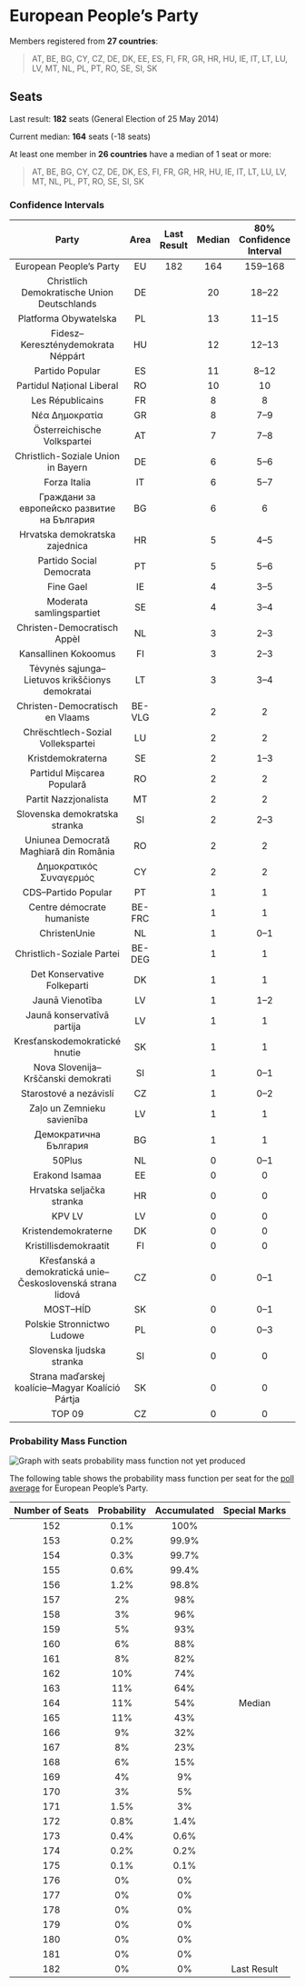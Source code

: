 # European People’s Party

Members registered from **27 countries**:

> AT, BE, BG, CY, CZ, DE, DK, EE, ES, FI, FR, GR, HR, HU, IE, IT, LT, LU, LV, MT, NL, PL, PT, RO, SE, SI, SK

## Seats

Last result: **182** seats (General Election of 25 May 2014)

Current median: **164** seats (-18 seats)

At least one member in **26 countries** have a median of 1 seat or more:

> AT, BE, BG, CY, CZ, DE, DK, ES, FI, FR, GR, HR, HU, IE, IT, LT, LU, LV, MT, NL, PL, PT, RO, SE, SI, SK

### Confidence Intervals

| Party | Area | Last Result | Median | 80% Confidence Interval | 90% Confidence Interval | 95% Confidence Interval | 99% Confidence Interval |
|:-----:|:----:|:-----------:|:------:|:-----------------------:|:-----------------------:|:-----------------------:|:-----------------------:|
| European People’s Party | EU | 182 | 164 | 159–168 | 158–170 | 157–171 | 154–173 |
| Christlich Demokratische Union Deutschlands | DE | | 20 | 18–22 | 17–22 | 17–23 | 17–24 |
| Platforma Obywatelska | PL | | 13 | 11–15 | 10–16 | 10–16 | 9–17 |
| Fidesz–Kereszténydemokrata Néppárt | HU | | 12 | 12–13 | 11–13 | 11–13 | 11–14 |
| Partido Popular | ES | | 11 | 8–12 | 8–12 | 7–13 | 7–13 |
| Partidul Național Liberal | RO | | 10 | 10 | 10 | 10 | 10 |
| Les Républicains | FR | | 8 | 8 | 8 | 8 | 8 |
| Νέα Δημοκρατία | GR | | 8 | 7–9 | 7–9 | 7–9 | 6–9 |
| Österreichische Volkspartei | AT | | 7 | 7–8 | 7–8 | 7–8 | 6–8 |
| Christlich-Soziale Union in Bayern | DE | | 6 | 5–6 | 5–6 | 4–7 | 4–8 |
| Forza Italia | IT | | 6 | 5–7 | 4–7 | 4–8 | 4–8 |
| Граждани за европейско развитие на България | BG | | 6 | 6 | 6 | 6 | 6 |
| Hrvatska demokratska zajednica | HR | | 5 | 4–5 | 4–5 | 4–5 | 4–6 |
| Partido Social Democrata | PT | | 5 | 5–6 | 5–6 | 4–6 | 4–6 |
| Fine Gael | IE | | 4 | 3–5 | 3–5 | 3–5 | 3–5 |
| Moderata samlingspartiet | SE | | 4 | 3–4 | 3–4 | 3–4 | 3–5 |
| Christen-Democratisch Appèl | NL | | 3 | 2–3 | 2–3 | 2–3 | 2–3 |
| Kansallinen Kokoomus | FI | | 3 | 2–3 | 2–3 | 2–3 | 2–3 |
| Tėvynės sąjunga–Lietuvos krikščionys demokratai | LT | | 3 | 3–4 | 3–4 | 3–4 | 3–4 |
| Christen-Democratisch en Vlaams | BE-VLG | | 2 | 2 | 2 | 2 | 2 |
| Chrëschtlech-Sozial Vollekspartei | LU | | 2 | 2 | 2 | 2 | 2 |
| Kristdemokraterna | SE | | 2 | 1–3 | 1–3 | 1–3 | 1–3 |
| Partidul Mișcarea Populară | RO | | 2 | 2 | 2 | 2 | 2 |
| Partit Nazzjonalista | MT | | 2 | 2 | 2 | 2 | 2 |
| Slovenska demokratska stranka | SI | | 2 | 2–3 | 2–3 | 2–3 | 2–3 |
| Uniunea Democrată Maghiară din România | RO | | 2 | 2 | 2 | 2 | 2 |
| Δημοκρατικός Συναγερμός | CY | | 2 | 2 | 2 | 2 | 2 |
| CDS–Partido Popular | PT | | 1 | 1 | 1–2 | 1–2 | 1–2 |
| Centre démocrate humaniste | BE-FRC | | 1 | 1 | 1 | 1 | 1 |
| ChristenUnie | NL | | 1 | 0–1 | 0–1 | 0–1 | 0–1 |
| Christlich-Soziale Partei | BE-DEG | | 1 | 1 | 1 | 1 | 1 |
| Det Konservative Folkeparti | DK | | 1 | 1 | 1 | 1 | 1 |
| Jaunā Vienotība | LV | | 1 | 1–2 | 1–2 | 1–2 | 1–2 |
| Jaunā konservatīvā partija | LV | | 1 | 1 | 1 | 1 | 1 |
| Kresťanskodemokratické hnutie | SK | | 1 | 1 | 1 | 1 | 1–2 |
| Nova Slovenija–Krščanski demokrati | SI | | 1 | 0–1 | 0–1 | 0–1 | 0–1 |
| Starostové a nezávislí | CZ | | 1 | 0–2 | 0–2 | 0–2 | 0–2 |
| Zaļo un Zemnieku savienība | LV | | 1 | 1 | 1 | 1 | 1 |
| Демократична България | BG | | 1 | 1 | 1 | 1 | 1 |
| 50Plus | NL | | 0 | 0–1 | 0–1 | 0–1 | 0–2 |
| Erakond Isamaa | EE | | 0 | 0 | 0 | 0–1 | 0–1 |
| Hrvatska seljačka stranka | HR | | 0 | 0 | 0 | 0 | 0 |
| KPV LV | LV | | 0 | 0 | 0 | 0 | 0–1 |
| Kristendemokraterne | DK | | 0 | 0 | 0 | 0 | 0 |
| Kristillisdemokraatit | FI | | 0 | 0 | 0 | 0 | 0 |
| Křesťanská a demokratická unie–Československá strana lidová | CZ | | 0 | 0–1 | 0–1 | 0–1 | 0–1 |
| MOST–HÍD | SK | | 0 | 0–1 | 0–1 | 0–1 | 0–1 |
| Polskie Stronnictwo Ludowe | PL | | 0 | 0–3 | 0–3 | 0–3 | 0–4 |
| Slovenska ljudska stranka | SI | | 0 | 0 | 0 | 0 | 0 |
| Strana maďarskej koalície–Magyar Koalíció Pártja | SK | | 0 | 0 | 0 | 0 | 0–1 |
| TOP 09 | CZ | | 0 | 0 | 0 | 0 | 0–1 |

### Probability Mass Function

![Graph with seats probability mass function not yet produced](average-2019-06-30-seats-pmf-europeanpeople’sparty.png "Seats Probability Mass Function")

The following table shows the probability mass function per seat for the [poll average](average-2019-06-30.html) for European People’s Party.

| Number of Seats | Probability | Accumulated | Special Marks |
|:---------------:|:-----------:|:-----------:|:-------------:|
| 152 | 0.1% | 100% |  |
| 153 | 0.2% | 99.9% |  |
| 154 | 0.3% | 99.7% |  |
| 155 | 0.6% | 99.4% |  |
| 156 | 1.2% | 98.8% |  |
| 157 | 2% | 98% |  |
| 158 | 3% | 96% |  |
| 159 | 5% | 93% |  |
| 160 | 6% | 88% |  |
| 161 | 8% | 82% |  |
| 162 | 10% | 74% |  |
| 163 | 11% | 64% |  |
| 164 | 11% | 54% | Median |
| 165 | 11% | 43% |  |
| 166 | 9% | 32% |  |
| 167 | 8% | 23% |  |
| 168 | 6% | 15% |  |
| 169 | 4% | 9% |  |
| 170 | 3% | 5% |  |
| 171 | 1.5% | 3% |  |
| 172 | 0.8% | 1.4% |  |
| 173 | 0.4% | 0.6% |  |
| 174 | 0.2% | 0.2% |  |
| 175 | 0.1% | 0.1% |  |
| 176 | 0% | 0% |  |
| 177 | 0% | 0% |  |
| 178 | 0% | 0% |  |
| 179 | 0% | 0% |  |
| 180 | 0% | 0% |  |
| 181 | 0% | 0% |  |
| 182 | 0% | 0% | Last Result |


